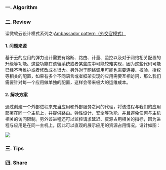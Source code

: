 ### 一. Algorithm

### 二. Review

读微软云设计模式系列之:[Ambassador pattern（外交官模式）](https://docs.microsoft.com/en-us/azure/architecture/patterns/ambassador)

#### 1. 问题来源

基于云的应用的弹力设计需要有熔断、路由、计量、监控以及对于网络相关配置的升级等功能。这些功能在遗留系统或者某些库中可能较难实现，因为这些代码可能已经不再维护或者修改成本很大。另外对于网络调用可能也需要连接、校验、授权等相关的配置，如果有多个不同语言或者框架实现的应用需要互相访问，那么我们需要针对每一个应用做单独的配置，这样会带来极大的运维成本。

#### 2. 解决方案

通过创建一个外部进程来充当应用和外部服务之间的代理，将该进程与我们的应用部署在同一个主机上，并提供路由。弹性设计、安全等功能，并且避免任何与主机相关的访问限制。另外该进程还可以监控请求延迟、资源占用相关的指标，因为进程与应用是在同一主机上，因此可以直观的展示应用的资源占用情况。设计如图：

![](https://docs.microsoft.com/en-us/azure/architecture/patterns/_images/ambassador.png)



### 三. Tips

### 四. Share